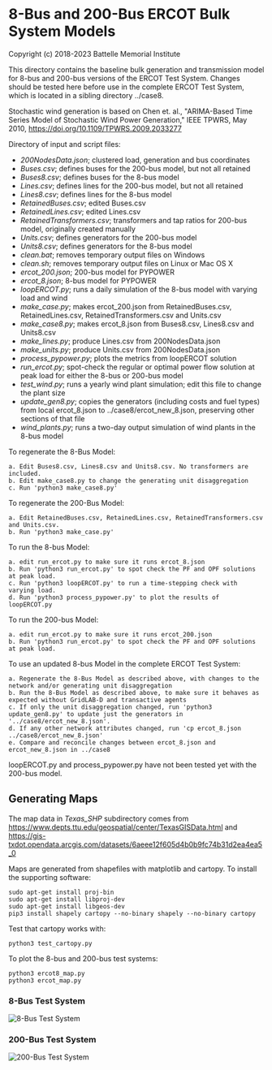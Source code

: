 # 8-Bus and 200-Bus ERCOT Bulk System Models

Copyright (c) 2018-2023 Battelle Memorial Institute

This directory contains the baseline bulk generation and transmission model for 8-bus and 200-bus
versions of the ERCOT Test System. Changes should be tested here before use in the complete
ERCOT Test System, which is located in a sibling directory ../case8.

Stochastic wind generation is based on Chen et. al., "ARIMA-Based Time Series Model of Stochastic
Wind Power Generation," IEEE TPWRS, May 2010, https://doi.org/10.1109/TPWRS.2009.2033277

Directory of input and script files:

- *200NodesData.json*; clustered load, generation and bus coordinates
- *Buses.csv*; defines buses for the 200-bus model, but not all retained
- *Buses8.csv*; defines buses for the 8-bus model
- *Lines.csv*; defines lines for the 200-bus model, but not all retained
- *Lines8.csv*; defines lines for the 8-bus model
- *RetainedBuses.csv*; edited Buses.csv
- *RetainedLines.csv*; edited Lines.csv
- *RetainedTransformers.csv*; transformers and tap ratios for 200-bus model, originally created manually
- *Units.csv*; defines generators for the 200-bus model
- *Units8.csv*; defines generators for the 8-bus model
- *clean.bat*; removes temporary output files on Windows
- *clean.sh*; removes temporary output files on Linux or Mac OS X
- *ercot_200.json*; 200-bus model for PYPOWER
- *ercot_8.json*; 8-bus model for PYPOWER
- *loopERCOT.py*; runs a daily simulation of the 8-bus model with varying load and wind
- *make_case.py*; makes ercot_200.json from RetainedBuses.csv, RetainedLines.csv, RetainedTransformers.csv and Units.csv
- *make_case8.py*; makes ercot_8.json from Buses8.csv, Lines8.csv and Units8.csv
- *make_lines.py*; produce Lines.csv from 200NodesData.json
- *make_units.py*; produce Units.csv from 200NodesData.json
- *process_pypower.py*; plots the metrics from loopERCOT solution
- *run_ercot.py*; spot-check the regular or optimal power flow solution at peak load for either the 8-bus or 200-bus model
- *test_wind.py*; runs a yearly wind plant simulation; edit this file to change the plant size
- *update_gen8.py*; copies the generators (including costs and fuel types) from local ercot_8.json to ../case8/ercot_new_8.json, preserving other sections of that file
- *wind_plants.py*; runs a two-day output simulation of wind plants in the 8-bus model

To regenerate the 8-Bus Model:

    a. Edit Buses8.csv, Lines8.csv and Units8.csv. No transformers are included.
    b. Edit make_case8.py to change the generating unit disaggregation
    c. Run 'python3 make_case8.py'

To regenerate the 200-Bus Model:

    a. Edit RetainedBuses.csv, RetainedLines.csv, RetainedTransformers.csv and Units.csv.
    b. Run 'python3 make_case.py'

To run the 8-bus Model:

    a. edit run_ercot.py to make sure it runs ercot_8.json
    b. Run 'python3 run_ercot.py' to spot check the PF and OPF solutions at peak load.
    c. Run 'python3 loopERCOT.py' to run a time-stepping check with varying load.
    d. Run 'python3 process_pypower.py' to plot the results of loopERCOT.py

To run the 200-bus Model:

    a. edit run_ercot.py to make sure it runs ercot_200.json
    b. Run 'python3 run_ercot.py' to spot check the PF and OPF solutions at peak load.

To use an updated 8-bus Model in the complete ERCOT Test System:

    a. Regenerate the 8-Bus Model as described above, with changes to the network and/or generating unit disaggregation
    b. Run the 8-Bus Model as described above, to make sure it behaves as expected without GridLAB-D and transactive agents
    c. If only the unit disaggregation changed, run 'python3 update_gen8.py' to update just the generators in '../case8/ercot_new_8.json'.
    d. If any other network attributes changed, run 'cp ercot_8.json ../case8/ercot_new_8.json'
    e. Compare and reconcile changes between ercot_8.json and ercot_new_8.json in ../case8

loopERCOT.py and process_pypower.py have not been tested yet with the 200-bus model.

## Generating Maps

The map data in *Texas_SHP* subdirectory comes from https://www.depts.ttu.edu/geospatial/center/TexasGISData.html 
and https://gis-txdot.opendata.arcgis.com/datasets/6aeee12f605d4b0b9fc74b31d2ea4ea5_0

Maps are generated from shapefiles with matplotlib and cartopy. To install the supporting software:

    sudo apt-get install proj-bin
    sudo apt-get install libproj-dev
    sudo apt-get install libgeos-dev
    pip3 install shapely cartopy --no-binary shapely --no-binary cartopy

Test that cartopy works with:

    python3 test_cartopy.py

To plot the 8-bus and 200-bus test systems:

    python3 ercot8_map.py
    python3 ercot_map.py



### 8-Bus Test System

![8-Bus Test System](Ercot8.png)

### 200-Bus Test System

![200-Bus Test System](Ercot200.png)

